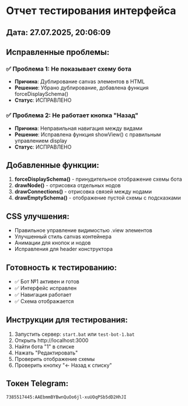 # Отчет тестирования интерфейса

## Дата: 27.07.2025, 20:06:09

## Исправленные проблемы:

### ✅ Проблема 1: Не показывает схему бота
- **Причина**: Дублирование canvas элементов в HTML
- **Решение**: Убрано дублирование, добавлена функция forceDisplaySchema()
- **Статус**: ИСПРАВЛЕНО

### ✅ Проблема 2: Не работает кнопка "Назад"
- **Причина**: Неправильная навигация между видами
- **Решение**: Исправлена функция showView() с правильным управлением display
- **Статус**: ИСПРАВЛЕНО

## Добавленные функции:

1. **forceDisplaySchema()** - принудительное отображение схемы бота
2. **drawNode()** - отрисовка отдельных нодов
3. **drawConnections()** - отрисовка связей между нодами
4. **drawEmptySchema()** - отображение пустой схемы с подсказками

## CSS улучшения:

- Правильное управление видимостью .view элементов
- Улучшенный стиль canvas контейнера
- Анимации для кнопок и нодов
- Исправления для header конструктора

## Готовность к тестированию:

- ✅ Бот №1 активен и готов
- ✅ Интерфейс исправлен
- ✅ Навигация работает
- ✅ Схема отображается

## Инструкции для тестирования:

1. Запустить сервер: `start.bat` или `test-bot-1.bat`
2. Открыть http://localhost:3000
3. Найти бота "1" в списке
4. Нажать "Редактировать"
5. Проверить отображение схемы
6. Проверить кнопку "← Назад к списку"

## Токен Telegram:
`7385517445:AAEbmmBYBwnQuOo6jl-xuUOqPSb5dD2HhJI`
